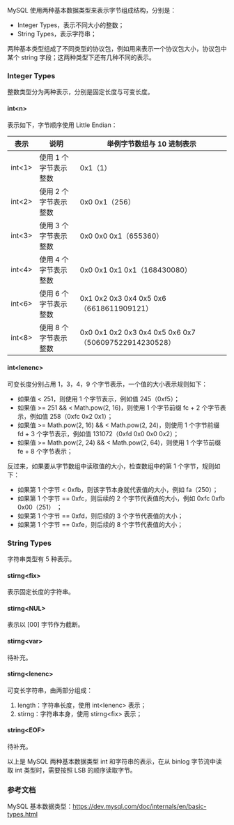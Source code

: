 MySQL 使用两种基本数据类型来表示字节组成结构，分别是：

- Integer Types，表示不同大小的整数；
- String Types，表示字符串；

两种基本类型组成了不同类型的协议包，例如用来表示一个协议包大小，协议包中某个 string 字段；这两种类型下还有几种不同的表示。

### Integer Types

整数类型分为两种表示，分别是固定长度与可变长度。

#### int\<n>

表示如下，字节顺序使用 Little Endian：

| 表示   | 说明                  | 举例字节数组与 10 进制表示                            |
| ------ | --------------------- | ----------------------------------------------------- |
| int<1> | 使用 1 个字节表示整数 | 0x1（1）                                              |
| int<2> | 使用 2 个字节表示整数 | 0x0 0x1（256）                                        |
| int<3> | 使用 3 个字节表示整数 | 0x0 0x0 0x1（655360）                                 |
| int<4> | 使用 4 个字节表示整数 | 0x0 0x1 0x1 0x1（168430080）                          |
| int<6> | 使用 6 个字节表示整数 | 0x1 0x2 0x3 0x4 0x5 0x6（6618611909121）              |
| int<8> | 使用 8 个字节表示整数 | 0x0 0x1 0x2 0x3 0x4 0x5 0x6 0x7（506097522914230528） |

#### int\<lenenc>

可变长度分别占用 1，3，4，9 个字节表示，一个值的大小表示规则如下：

- 如果值 < 251，则使用 1 个字节表示，例如值  245（0xf5）；
- 如果值 >= 251 && < Math.pow(2, 16)，则使用 1 个字节前缀 fc + 2 个字节表示，例如值 258（0xfc 0x2 0x1）；
- 如果值 >= Math.pow(2, 16) && < Math.pow(2, 24)，则使用 1 个字节前缀 fd + 3 个字节表示，例如值 131072（0xfd 0x0 0x0 0x2）；
- 如果值 >= Math.pow(2, 24) && < Math.pow(2, 64)，则使用 1 个字节前缀 fe + 8 个字节表示；

反过来，如果要从字节数组中读取值的大小，检查数组中的第 1 个字节，规则如下：

- 如果第 1 个字节 < 0xfb，则该字节本身就代表值的大小，例如 fa（250）；
- 如果第 1 个字节 == 0xfc，则后续的 2 个字节代表值的大小，例如 0xfc 0xfb 0x00（251） ；
- 如果第 1 个字节 == 0xfd，则后续的 3 个字节代表值的大小；
- 如果第 1 个字节 == 0xfe，则后续的 8 个字节代表值的大小；

### String Types

字符串类型有 5 种表示。

#### stirng\<fix>

表示固定长度的字符串。

#### stirng\<NUL>

表示以 [00] 字节作为截断。

#### stirng\<var>

待补充。

#### stirng\<lenenc>

可变长字符串，由两部分组成：

1. length：字符串长度，使用 int\<lenenc> 表示；
2. stirng：字符串本身，使用 stirng\<fix> 表示；

#### string\<EOF>

待补充。

以上是 MySQL 两种基本数据类型 int 和字符串的表示，在从 binlog 字节流中读取 int 类型时，需要按照 LSB 的顺序读取字节。

### 参考文档

MySQL 基本数据类型：https://dev.mysql.com/doc/internals/en/basic-types.html

